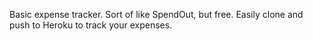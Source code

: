 Basic expense tracker. Sort of like SpendOut, but free. Easily clone and push to Heroku to track your expenses. 